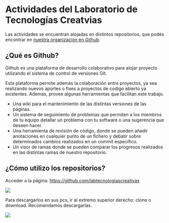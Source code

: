# Actividades del Laboratorio de Tecnologías Creatvias

Las actividades se encuentran alojadas en distintos repositorios, que podés encontrar en [nuestra organización en Github](https://github.com/labtecnologiascreativas).

## ¿Qué es Github?


Github es una plataforma de desarrollo colaborativo para alojar proyecto utilizando el sistema de control de versiones Git.

Esta plataforma permite además la colaboración entre proyectos, ya sea realizando nuevos aportes o fixes a proyectos de codigo abierto ya existentes. Además, provee algunas herramientas que facilitan este trabajo.

- Una wiki para el mantenimiento de las distintas versiones de las páginas.
- Un sistema de seguimiento de problemas que permiten a los miembros de tu equipo detallar un problema con tu software o una sugerencia que deseen hacer.
- Una herramienta de revisión de código, donde se pueden añadir anotaciones en cualquier punto de un fichero y debatir sobre determinados cambios realizados en un commit específico.
- Un visor de ramas donde se pueden comparar los progresos realizados en las distintas ramas de nuestro repositorio.

## ¿Cómo utilizo los repositorios?

Acceder a la página: https://github.com/labtecnologiascreativas

![](https://ltc.camba.coop/wp-content/uploads/2018/01/github1-768x431.png)

Para descargarlos en sus pcs, ir al extremo superior derecho: clone o download. Recomendamos descargarlas.

![](https://ltc.camba.coop/wp-content/uploads/2018/01/github2-e1518188428317-768x465.png)
